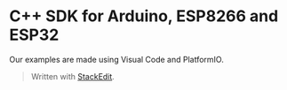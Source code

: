 
# C++ SDK for Arduino, ESP8266 and ESP32

Our examples are made using Visual Code and PlatformIO.


> Written with [StackEdit](https://stackedit.io/).
<!--stackedit_data:
eyJoaXN0b3J5IjpbMTI4MjczMjc0MF19
-->